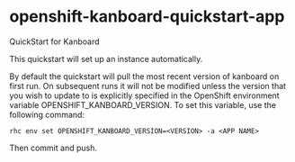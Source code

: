 openshift-kanboard-quickstart-app
=================================

QuickStart for Kanboard

This quickstart will set up an instance automatically.

By default the quickstart will pull the most recent version of kanboard on first run.
On subsequent runs it will not be modified unless the version that you wish to update
to is explicitly specified in the OpenShift environment variable OPENSHIFT_KANBOARD_VERSION.
To set this variable, use the following command:

    rhc env set OPENSHIFT_KANBOARD_VERSION=<VERSION> -a <APP NAME>

Then commit and push.
